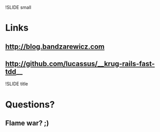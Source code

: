 !SLIDE small
# Links #

## http://blog.bandzarewicz.com
## http://github.com/lucassus/__krug-rails-fast-tdd__

!SLIDE title
# Questions? #
## Flame war? ;) ##
